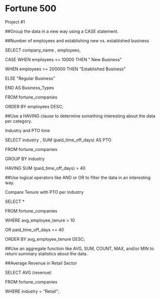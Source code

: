 # Fortune 500
Project #1 


##Group the data in a new way using a CASE statement. 

##Number of employees and establishing new vs. established business

 
SELECT company_name , employees,

CASE WHEN employees <= 10000 THEN " New Business"

WHEN employees >= 200000 THEN "Established Business"

ELSE "Regular Business"

END AS Business_Types

FROM fortune_companies

ORDER BY employees DESC;

 


##Use a HAVING clause to determine something interesting about the data per category.

Industry and PTO time

 
SELECT industry , SUM (paid_time_off_days) AS PTO

FROM fortune_companies

GROUP BY industry

HAVING SUM (paid_time_off_days) > 40



 

##Use logical operators like AND or OR to filter the data in an interesting way.

Compare Tenure with PTO per industry

SELECT *

FROM fortune_companies

WHERE avg_employee_tenure > 10

OR paid_time_off_days <= 40

ORDER BY avg_employee_tenure DESC;



 

##Use an aggregate function like AVG, SUM, COUNT, MAX, and/or MIN to return summary statistics about the data.

##Average Revenue in Retail Sector 

SELECT AVG (revenue)

FROM fortune_companies

WHERE industry = "Retail";

 

 
